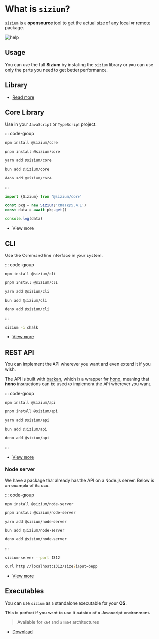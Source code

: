 # What is `sizium`?

`sizium` is a **opensource** tool to get the actual size of any local or remote package.

![help](/cli-help.png)

## Usage

You can use the full **Sizium** by installing the `sizium` library or you can use only the parts you need to get better performance.

## Library

- [Read more](/guide/lib/)

## Core Library

Use in your `JavaScript` or `TypeScript` project.

::: code-group

```bash [npm]
npm install @sizium/core
```

```bash [pnpm]
pnpm install @sizium/core
```

```bash [yarn]
yarn add @sizium/core
```

```bash [bun]
bun add @sizium/core
```

```bash [deno]
deno add @sizium/core
```

:::

```js twoslash
import {Sizium} from '@sizium/core'

const pkg = new Sizium('chalk@5.4.1')
const data = await pkg.get()

console.log(data)
```

- [View more](./lib)

## CLI

Use the Command line Interface in your system.

::: code-group

```bash [npm]
npm install @sizium/cli
```

```bash [pnpm]
pnpm install @sizium/cli
```

```bash [yarn]
yarn add @sizium/cli
```

```bash [bun]
bun add @sizium/cli
```

```bash [deno]
deno add @sizium/cli
```

:::

```bash
sizium -i chalk
```

- [View more](./cli)

## REST API

You can implement the API wherever you want and even extend it if you wish.

The API is built with [backan](https://backan.pigeonposse.com/), which is a wrapper for [hono](https://hono.dev/), meaning that **hono** instructions can be used to implement the API wherever you want.

::: code-group

```bash [npm]
npm install @sizium/api
```

```bash [pnpm]
pnpm install @sizium/api
```

```bash [yarn]
yarn add @sizium/api
```

```bash [bun]
bun add @sizium/api
```

```bash [deno]
deno add @sizium/api
```

:::

- [View more](./api)

### Node server

We have a package that already has the API on a Node.js server.
Below is an example of its use.

::: code-group

```bash [npm]
npm install @sizium/node-server
```

```bash [pnpm]
pnpm install @sizium/node-server
```

```bash [yarn]
yarn add @sizium/node-server
```

```bash [bun]
bun add @sizium/node-server
```

```bash [deno]
deno add @sizium/node-server
```

:::

```bash
sizium-server --port 1312
```

```bash
curl http://localhost:1312/size?input=bepp
```

- [View more](./node-server)

## Executables

You can use `sizium` as a standalone executable for your **OS**.

This is perfect if you want to use it outside of a Javascript environment.

> Available for `x64` and `arm64` architectures

- [Download](https://github.com/pigeonposse/sizium/releases)
